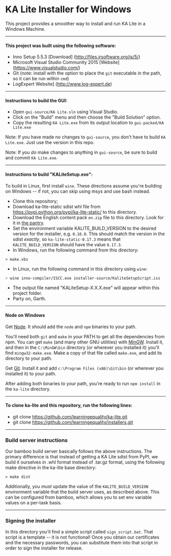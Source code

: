 KA Lite Installer for Windows
==========

This project provides a smoother way to install and run KA Lite in a Windows Machine.

---
#### This project was built using the following software:
* Inno Setup 5.5.3 [Download] (http://files.jrsoftware.org/is/5/)
* Microsoft Visual Studio Community 2015 [Website] (https://www.visualstudio.com/)
* Git (note: install with the option to place the `git` executable in the path, so it can be run within `cmd`)
* LogExpert Website] (http://www.log-expert.de)

---
#### Instructions to build the GUI:
* Open `gui-source/KA Lite.sln` using Visual Studio.
* Click on the "Build" menu and then choose the "Build Solution" option.
* Copy the resulting `KA Lite.exe` from its output location to `gui-packed/KA Lite.exe`

Note: If you have made no changes to `gui-source`, you don't have to build `KA Lite.exe`. Just use the version in this repo.

Note: If you *do* make changes to anything in `gui-source`, be sure to build and commit `KA Lite.exe`.


---
#### Instructions to build "KALiteSetup.exe":
To build in Linux, first install `wine`. These directions assume you're building on Windows -- if not, you can 
skip using msys and use bash instead.

* Clone this repository;
* Download ka-lite-static sdist whl file from https://pypi.python.org/pypi/ka-lite-static/ to this directory.
* Download the English content pack `en.zip` file to this directory. Look for it in [the pantry](http://pantry.learningequality.org/downloads/).
* Set the environment variable KALITE_BUILD_VERSION to the desired version for the installer, e.g. `0.16.0`.
  This should match the version in the sdist *exactly*, so `ka-lite-static-0.17.3` means that `KALITE_BUILD_VERSION`
  should have the value `0.17.3`.
* In Windows, run the following command from this directory:
```
> make.vbs
```
* In Linux, run the following command in this directory using `wine`:
```bash
> wine inno-compiler/ISCC.exe installer-source/KaliteSetupScript.iss
```
* The output file named "KALiteSetup-X.X.X.exe" will appear within this project folder.
* Party on, Garth.

---
#### Node on Windows
Get [Node](https://nodejs.org/en/). It should add the `node` and `npm` binaries to your path.

You'll need both `git` and `make` in your PATH to get all the dependencies from npm.
You can get `make` (and many other GNU utilities) with [MinGW](http://www.mingw.org/).
Install it, and then in the `C:\MinGW\bin` directory (or wherever you installed it) you'll find `mingw32-make.exe`.
Make a copy of that file called `make.exe`, and add its directory to your path.

Get [Git](https://git-scm.com/).
Install it and add `c:\Program Files (x86)\Git\bin` (or wherever you installed it) to your path.

After adding both binaries to your path, you're ready to run `npm install` in the `ka-lite` directory.

---
#### To clone ka-lite and this repository, run the following lines:
* git clone https://github.com/learningequality/ka-lite.git
* git clone https://github.com/learningequality/installers.git

---
### Build server instructions
Our bamboo build server basically follows the above instructions. The primary difference is that instead of getting
a KA Lite sdist from PyPI, we build it ourselves in .whl format instead of .tar.gz format, using the following
make directive in the ka-lite base directory:

```
> make dist
```

Additionally, you *must* update the value of the `KALITE_BUILD_VERSION` environment variable that the build server
uses, as described above.
This can be configured from bamboo, which allows you to set env variable values on a per-task basis.

---
### Signing the installer
In this directory you'll find a simple script called `sign_script.bat`.
That script is a template -- it is not functional!
Once you obtain our certificates and the necessary passwords, you can substitute them into that script in order to 
sign the installer for release.